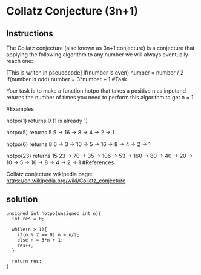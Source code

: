# Collatz Conjecture (3n+1)

## Instructions

The Collatz conjecture (also known as 3n+1 conjecture) is a conjecture that applying the following algorithm to any number we will always eventually reach one:

[This is writen in pseudocode]
if(number is even) number = number / 2
if(number is odd) number = 3*number + 1
#Task

Your task is to make a function hotpo that takes a positive n as inputand returns the number of times you need to perform this algorithm to get n = 1.

#Examples

hotpo(1) returns 0
(1 is already 1)

hotpo(5) returns 5
5 -> 16 -> 8 -> 4 -> 2 -> 1

hotpo(6) returns 8
6 -> 3 -> 10 -> 5 -> 16 -> 8 -> 4 -> 2 -> 1

hotpo(23) returns 15
23 -> 70 -> 35 -> 106 -> 53 -> 160 -> 80 -> 40 -> 20 -> 10 -> 5 -> 16 -> 8 -> 4 -> 2 -> 1
#References

Collatz conjecture wikipedia page: https://en.wikipedia.org/wiki/Collatz_conjecture

## solution

```
unsigned int hotpo(unsigned int n){
  int res = 0;
  
  while(n > 1){
    if(n % 2 == 0) n = n/2;
    else n = 3*n + 1;
    res++;
  }
  
  return res;
}
```

